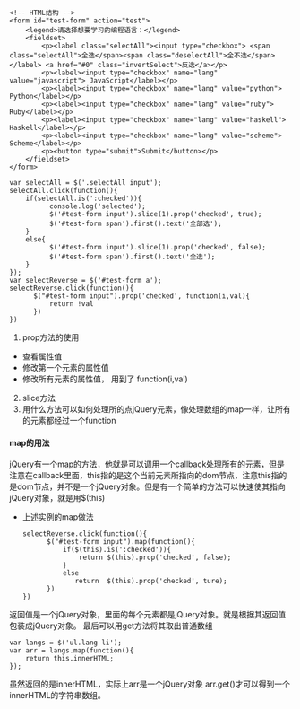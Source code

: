 ```
<!-- HTML结构 -->
<form id="test-form" action="test">
    <legend>请选择想要学习的编程语言：</legend>
    <fieldset>
        <p><label class="selectAll"><input type="checkbox"> <span class="selectAll">全选</span><span class="deselectAll">全不选</span></label> <a href="#0" class="invertSelect">反选</a></p>
        <p><label><input type="checkbox" name="lang" value="javascript"> JavaScript</label></p>
        <p><label><input type="checkbox" name="lang" value="python"> Python</label></p>
        <p><label><input type="checkbox" name="lang" value="ruby"> Ruby</label></p>
        <p><label><input type="checkbox" name="lang" value="haskell"> Haskell</label></p>
        <p><label><input type="checkbox" name="lang" value="scheme"> Scheme</label></p>
        <p><button type="submit">Submit</button></p>
    </fieldset>
</form>

```


```
var selectAll = $('.selectAll input');
selectAll.click(function(){
    if(selectAll.is(':checked')){
          console.log('selected');
          $('#test-form input').slice(1).prop('checked', true);
          $('#test-form span').first().text('全部选');
    }
    else{
          $('#test-form input').slice(1).prop('checked', false);
          $('#test-form span').first().text('全选');
    }
});
var selectReverse = $('#test-form a');
selectReverse.click(function(){
      $("#test-form input").prop('checked', function(i,val){
          return !val
      })
})
```

1. prop方法的使用
 * 查看属性值
 * 修改第一个元素的属性值
 * 修改所有元素的属性值， 用到了 function(i,val)
2. slice方法
3. 用什么方法可以如何处理所的点jQuery元素，像处理数组的map一样，让所有的元素都经过一个function
####  map的用法
jQuery有一个map的方法，他就是可以调用一个callback处理所有的元素，但是注意在callback里面，this指的是这个当前元素所指向的dom节点，注意this指的是dom节点，并不是一个jQuery对象。但是有一个简单的方法可以快速使其指向jQuery对象，就是用$(this)  
* 上述实例的map做法
    ```
    selectReverse.click(function(){
          $("#test-form input").map(function(){
              if($(this).is(':checked')){
                  return $(this).prop('checked', false);
              }
              else
                 return  $(this).prop('checked', ture);
          })
    })
    ```
返回值是一个jQuery对象，里面的每个元素都是jQuery对象。就是根据其返回值包装成jQuery对象。
最后可以用get方法将其取出普通数组
```
var langs = $('ul.lang li');
var arr = langs.map(function(){
    return this.innerHTML;
});
```
虽然返回的是innerHTML，实际上arr是一个jQuery对象
arr.get()才可以得到一个innerHTML的字符串数组。